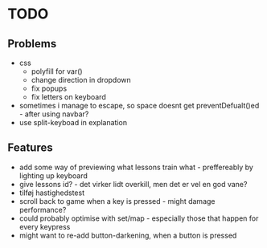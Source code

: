 # TODO
## Problems
* css
	- polyfill for var()
	- change direction in dropdown
	- fix popups
 	- fix letters on keyboard
* sometimes i manage to escape, so space doesnt get preventDefualt()ed - after using navbar?
* use split-keyboad in explanation

## Features
* add some way of previewing what lessons train what - preffereably by lighting up keyboard
* give lessons id? - det virker lidt overkill, men det er vel en god vane?
* tilføj hastighedstest
* scroll back to game when a key is pressed - might damage performance?
* could probably optimise with set/map - especially those that happen for every keypress
* might want to re-add button-darkening, when a button is pressed
